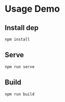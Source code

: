 # Usage Demo

## Install dep

```
npm install
```

## Serve

```
npm run serve
```

## Build

```
npm run build
```

